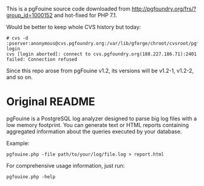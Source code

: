 This is a pgFouine source code downloaded from http://pgfoundry.org/frs/?group_id=1000152 and hot-fixed for PHP 7.1.

Would be better to keep whole CVS history but today:
```
# cvs -d :pserver:anonymous@cvs.pgfoundry.org:/var/lib/gforge/chroot/cvsroot/pgfouine login
cvs [login aborted]: connect to cvs.pgfoundry.org(188.227.186.71):2401 failed: Connection refused
```

Since this repo arose from pgFouine v1.2, its versions will be v1.2-1, v1.2-2, and so on.


Original README
===============
pgFouine is a PostgreSQL log analyzer designed to parse
big log files with a low memory footprint.
You can generate text or HTML reports containing aggregated
information about the queries executed by your database.

Example:
```
pgfouine.php -file path/to/your/log/file.log > report.html
```

For comprehensive usage information, just run:
```
pgfouine.php -help
```
